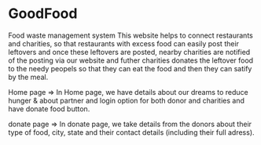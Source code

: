 
 
# GoodFood
Food waste management system 
This website helps to connect restaurants and charities, so that restaurants with excess food can easily post their leftovers and once these leftovers are posted, nearby charities are notified of the posting via our website and futher charities donates the leftover food to the needy peopels so that they can eat the food and then they can satify by the meal.

Home page => In Home page, we have details about our dreams to reduce hunger & about partner and login option for both donor and charities and have donate food button.

donate page => In donate page, we take details from the donors about their type of food, city, state and their contact details (including their full adress).
